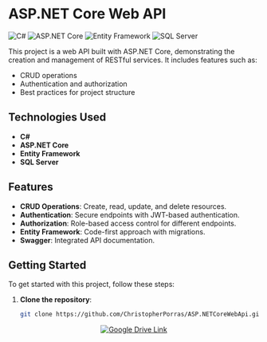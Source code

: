 # ASP.NET Core Web API

![C#](https://img.shields.io/badge/C%23-239120?style=for-the-badge&logo=c-sharp&logoColor=white)
![ASP.NET Core](https://img.shields.io/badge/ASP.NET%20Core-512BD4?style=for-the-badge&logo=dotnet&logoColor=white)
![Entity Framework](https://img.shields.io/badge/Entity%20Framework-512BD4?style=for-the-badge&logo=entity-framework&logoColor=white)
![SQL Server](https://img.shields.io/badge/SQL%20Server-CC2927?style=for-the-badge&logo=microsoft-sql-server&logoColor=white)

This project is a web API built with ASP.NET Core, demonstrating the creation and management of RESTful services. It includes features such as:

- CRUD operations
- Authentication and authorization
- Best practices for project structure

## Technologies Used

- **C#**
- **ASP.NET Core**
- **Entity Framework**
- **SQL Server**

## Features

- **CRUD Operations**: Create, read, update, and delete resources.
- **Authentication**: Secure endpoints with JWT-based authentication.
- **Authorization**: Role-based access control for different endpoints.
- **Entity Framework**: Code-first approach with migrations.
- **Swagger**: Integrated API documentation.

## Getting Started

To get started with this project, follow these steps:

1. **Clone the repository**:
   ```bash
   git clone https://github.com/ChristopherPorras/ASP.NETCoreWebApi.git

<div align="center">
  <a href="https://drive.google.com/drive/folders/1V3COsG_Fl8KW8QsrWsYH0TEpLyKdw30s?usp=sharing" target="_blank">
    <img src="https://img.shields.io/badge/View%20My%20CV%20and%20Video-4285F4?style=for-the-badge&logo=google-drive&logoColor=white" alt="Google Drive Link"/>
  </a>
</div>

